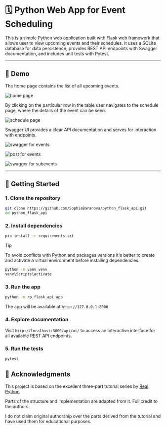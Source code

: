# 🗓️ Python Web App for Event Scheduling

This is a simple Python web application built with Flask web framework that allows user to view upcoming events and their schedules. 
It uses a SQLite database for data persistence, provides REST API endpoints with Swagger documentation, and includes unit tests with Pytest.

---

## 👀 Demo

The home page contains the list of all upcoming events.

![home page](https://github.com/user-attachments/assets/485c9ca8-9b8d-49d8-8c86-d64de02c59d9)

By clicking on the particular row in the table user navigates to the schedule page, where the details of the event can be seen.

![schedule page](https://github.com/user-attachments/assets/dc729398-54d0-4fbc-85fa-e87a28da9046)

Swagger UI provides a clear API documentation and serves for interaction with endpoints.

![swagger for events](https://github.com/user-attachments/assets/26e01a6f-aaaa-4593-b99c-b519bdac2a92)

![post for events](https://github.com/user-attachments/assets/ea27e18b-8069-4c20-8dd1-d559c9ac609d)

![swagger for subevents](https://github.com/user-attachments/assets/ade61b78-0f7d-418e-a3d3-dee7ecf3dc1f)

---

## 🚀 Getting Started

### 1. Clone the repository

```bash
git clone https://github.com/SophiaBaranova/python_flask_api.git
cd python_flask_api
```

### 2. Install dependencies

```bash
pip install -r requirements.txt
```

> [!TIP]
> To avoid conflicts with Python and packages versions it's better to create and activate a virtual environment
> before installing dependencies.
> 
> ```bash
> python -m venv venv
> venv\Scripts\activate
> ```

### 3. Run the app

```bash
python -m rp_flask_api.app
```

The app will be available at `http://127.0.0.1:8000`

### 4. Explore documentation

Visit `http://localhost:8000/api/ui/` to access an interactive interface for all available REST API endpoints.

### 5. Run the tests

```bash
pytest
```

## 🙏 Acknowledgments

This project is based on the excellent three-part tutorial series by [Real Python](https://realpython.com/flask-connexion-rest-api/)

Parts of the structure and implementation are adapted from it. Full credit to the authors.

I do not claim original authorship over the parts derived from the tutorial and have used them for educational purposes.
